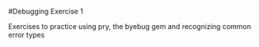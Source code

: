 #Debugging Exercise 1

Exercises to practice using pry, the byebug gem and recognizing common error types
